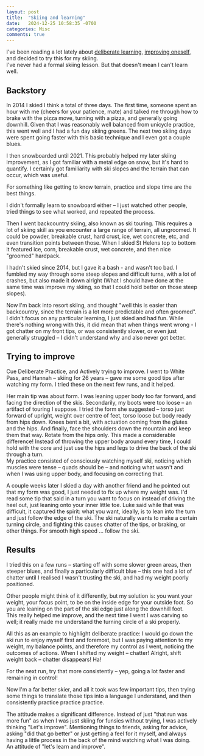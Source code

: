```yaml
---
layout: post
title:  "Skiing and learning"
date:   2024-12-25 10:58:35 -0700
categories: Misc
comments: true
---
```



I've been reading a lot lately about [deliberate learning](https://sachachua.com/blog/2013/03/deliberate-performance/), [improving oneself](https://danluu.com/p95-skill/), and decided to try this for my skiing.  
I've never had a formal skiing lesson. But that doesn't mean I can't learn well.  

 

## Backstory

In 2014 I skied I think a total of three days. The first time, someone spent an hour with me (cheers for your patience, mate) and talked me through how to brake with the pizza move, turning with a pizza, and generally going downhill. Given that I was reasonably well balanced from unicycle practice, this went well and I had a fun day skiing greens. The next two skiing days were spent going faster with this basic technique and I even got a couple blues. 

 

I then snowboarded until 2021. This probably helped my later skiing improvement, as I got familiar with a metal edge on snow, but it's hard to quantify. I certainly got familiarity with ski slopes and the terrain that can occur, which was useful. 

For something like getting to know terrain, practice and slope time are the best things.  

I didn't formally learn to snowboard either – I just watched other people, tried things to see what worked, and repeated the process.  

 

Then I went backcountry skiing, also known as ski touring. This requires a lot of skiing skill as you encounter a large range of terrain, all ungroomed. It could be powder, breakable crust, hard crust, ice, wet concrete, etc, and even transition points between those. When I skied St Helens top to bottom it featured ice, corn, breakable crust, wet concrete, and then nice "groomed" hardpack.  

 

I hadn't skied since 2014, but I gave it a bash - and wasn't too bad. I fumbled my way through some steep slopes and difficult turns, with a lot of crashes, but also made it down alright (What I should have done at the same time was improve my skiing, so that I could hold better on those steep slopes).  

 

Now I'm back into resort skiing, and thought "well this is easier than backcountry, since the terrain is a lot more predictable and often groomed". I didn't focus on any particular learning, I just skied and had fun. While there's nothing wrong with this, it did mean that when things went wrong - I got chatter on my front tips, or was consistently slower, or even just generally struggled – I didn't understand why and also never got better.  

 

## Trying to improve

Cue Deliberate Practice, and Actively trying to improve. I went to White Pass, and Hannah – skiing for 26 years – gave me some good tips after watching my form. I tried these on the next few runs, and it helped.  

Her main tip was about form. I was leaning upper body too far forward, and facing the direction of the skis. Secondarily, my boots were too loose – an artifact of touring I suppose. I tried the form she suggested – torso just forward of upright, weight over centre of feet, torso loose but body ready from hips down. Knees bent a bit, with actuation coming from the glutes and the hips. And finally, face the shoulders down the mountain and keep them that way. Rotate from the hips only. 
This made a considerable difference! Instead of throwing the upper body around every time, I could hold with the core and just use the hips and legs to drive the back of the ski through a turn.  
My practice consisted of consciously watching myself ski, noticing which muscles were tense – quads should be – and noticing what wasn't and when I was using upper body, and focusing on correcting that.  
 
A couple weeks later I skied a day with another friend and he pointed out that my form was good, I just needed to fix up where my weight was. I'd read some tip that said in a turn you want to focus on instead of driving the heel out, just leaning onto your inner little toe. Luke said while that was difficult, it captured the spirit: what you want, ideally, is to lean into the turn and just follow the edge of the ski. The ski naturally wants to make a certain turning circle, and fighting this causes chatter of the tips, or braking, or other things. For smooth high speed … follow the ski. 

 

## Results 

I tried this on a few runs – starting off with some slower green areas, then steeper blues, and finally a particularly difficult blue – this one had a lot of chatter until I realised I wasn't trusting the ski, and had my weight poorly positioned.  

Other people might think of it differently, but my solution is: you want your weight, your focus point, to be on the inside edge for your outside foot. So you are leaning on the part of the ski edge just along the downhill foot.  
This really helped me improve, and the next time I went I was carving so well; it really made me understand the turning circle of a ski properly.  

 

All this as an example to highlight deliberate practice: I would go down the ski run to enjoy myself first and foremost, but I was paying attention to my weight, my balance points, and therefore my control as I went, noticing the outcomes of actions. When I shifted my weight – chatter! Alright, shift weight back – chatter disappears! Ha!  

For the next run, try that more consistently – yep, going a lot faster and remaining in control! 

Now I'm a far better skier, and all it took was few important tips, then trying some things to translate those tips into a language I understand, and then consistently practice practice practice.  

 

The attitude makes a significant difference. Instead of just "that run was more fun" as when I was just skiing for funsies without trying, I was actively thinking "Let's improve". Mentioning things to friends, asking for advice, asking "did that go better" or just getting a feel for it myself, and always having a little process in the back of the mind watching what I was doing. An attitude of "let's learn and improve".
